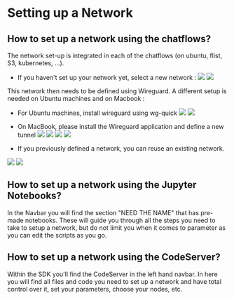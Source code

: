 # Setting up a Network
## How to set up a network using the chatflows?

The network set-up is integrated in each of the chatflows (on ubuntu, flist, S3, kubernetes, ...). 

- If you haven't set up your network yet, select a new network : 
![](./images/chatflow_ubuntu5.png)
![](./images/chatflow_ubuntu6.png)

This network then needs to be defined using Wireguard. 
A different setup is needed on Ubuntu machines and on Macbook : 
- For Ubuntu machines, install wireguard using wg-quick
![](./images/chatflow_ubuntu9.png)
![](./images/chatflow_ubuntu10.png)

- On MacBook, please install the Wireguard application and define a new tunnel 
![](./images/chatflow_ubuntu11.png)
![](./images/chatflow_ubuntu12.png)
![](./images/chatflow_ubuntu13.png)
![](./images/chatflow_ubuntu14.png)

- If you previously defined a network, you can reuse an existing network.

![](./images/kubernetes_chatflow6.png)
![](./images/kubernetes_chatflow7.png)


## How to set up a network using the Jupyter Notebooks?
In the Navbar you will find the section "NEED THE NAME" that has pre-made notebooks. These will guide you through all the steps you need to take to setup a network, but do not limit you when it comes to parameter as you can edit the scripts as you go.

## How to set up a network using the CodeServer?
Within the SDK you'll find the CodeServer in the left hand navbar.
In here you will find all files and code you need to set up a network and have total control over it, set your parameters, choose your nodes, etc.

